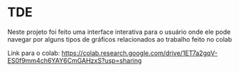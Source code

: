 # TDE

Neste projeto foi feito uma interface interativa para o usuário onde ele pode navegar por alguns tipos de gráficos relacionados ao trabalho feito no colab

Link para o colab: https://colab.research.google.com/drive/1ET7a2gqV-ES0f9mm4ch6YAY6CmGAHzxS?usp=sharing
